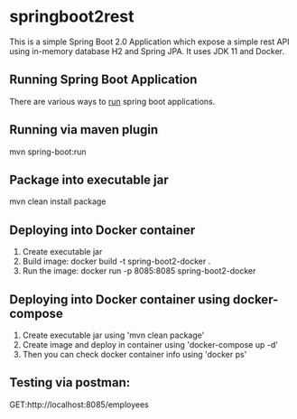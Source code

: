 # springboot2rest
This is a simple Spring Boot 2.0 Application which expose a simple rest API using in-memory database H2 and Spring JPA. It uses JDK 11 and Docker.

## Running Spring Boot Application
There are various ways to [run](https://dzone.com/articles/five-ways-of-running-spring-boot-application) spring boot applications.

## Running via maven plugin
mvn spring-boot:run

## Package into executable jar
mvn clean install package

## Deploying into Docker container
1. Create executable jar
2. Build image: docker build -t spring-boot2-docker .
3. Run the image: docker run -p 8085:8085 spring-boot2-docker

## Deploying into Docker container using docker-compose
1. Create executable jar using 'mvn clean package'
2. Create image and deploy in container using 'docker-compose up -d'
3. Then you can check docker container info using 'docker ps'

## Testing via postman: 
GET:http://localhost:8085/employees
